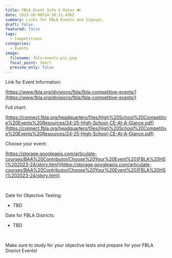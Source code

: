 ```yaml
---
title: FBLA Event Info & Dates 🔊
date: 2023-10-06T14:38:11.436Z
summary: L﻿inks for FBLA Events and Signups.
draft: false
featured: false
tags:
  - Competitions
categories:
  - Events
image:
  filename: fbla-events-pic.png
  focal_point: Smart
  preview_only: false
---
```

L﻿ink for Event Information:

[https://www.fbla.org/​divisions/fbla/fbla-​competitive-events/](https://www.fbla.org/divisions/fbla/fbla-competitive-events/)

Full chart:

[https://connect.fbla.org/headquarters/files/High%20School%20Competitive%20Events%20Resources/24-25-High-School-CE-At-A-Glance.pdf](https://connect.fbla.org/headquarters/files/High%20School%20Competitive%20Events%20Resources/24-25-High-School-CE-At-A-Glance.pdf)

Choose your event:

[https://storage.googleapis.com/articulate-courses/BAA%20Contributor/Choose%20Your%20Event%20(FBLA%20HS)%202023-24/story.html](https://storage.googleapis.com/articulate-courses/BAA%20Contributor/Choose%20Your%20Event%20(FBLA%20HS)%202023-24/story.html)

<br>

D﻿ate for Objective Testing:

* TBD



D﻿ate for FBLA Districts:

* TBD

<br>

M﻿ake sure to study for your objective tests and prepare for your FBLA District Events!